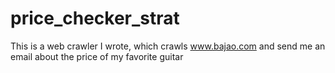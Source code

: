 # price_checker_strat
This is a web crawler I wrote, which crawls www.bajao.com and send me an email about the price of my favorite guitar
